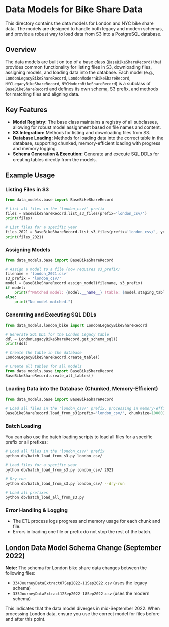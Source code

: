 # Data Models for Bike Share Data

This directory contains the data models for London and NYC bike share data. The models are designed to handle both legacy and modern schemas, and provide a robust way to load data from S3 into a PostgreSQL database.

## Overview

The data models are built on top of a base class (`BaseBikeShareRecord`) that provides common functionality for listing files in S3, downloading files, assigning models, and loading data into the database. Each model (e.g., `LondonLegacyBikeShareRecord`, `LondonModernBikeShareRecord`, `NYCLegacyBikeShareRecord`, `NYCModernBikeShareRecord`) is a subclass of `BaseBikeShareRecord` and defines its own schema, S3 prefix, and methods for matching files and aligning data.

## Key Features

- **Model Registry:** The base class maintains a registry of all subclasses, allowing for robust model assignment based on file names and content.
- **S3 Integration:** Methods for listing and downloading files from S3.
- **Database Loading:** Methods for loading data into the correct table in the database, supporting chunked, memory-efficient loading with progress and memory logging.
- **Schema Generation & Execution:** Generate and execute SQL DDLs for creating tables directly from the models.

## Example Usage

### Listing Files in S3

```python
from data_models.base import BaseBikeShareRecord

# List all files in the 'london_csv/' prefix
files = BaseBikeShareRecord.list_s3_files(prefix='london_csv/')
print(files)

# List files for a specific year
files_2021 = BaseBikeShareRecord.list_s3_files(prefix='london_csv/', year=2021)
print(files_2021)
```

### Assigning Models

```python
from data_models.base import BaseBikeShareRecord

# Assign a model to a file (now requires s3_prefix)
filename = 'london_2021.csv'
s3_prefix = 'london_csv/'
model = BaseBikeShareRecord.assign_model(filename, s3_prefix)
if model:
    print(f"Matched model: {model.__name__} (table: {model.staging_table})")
else:
    print("No model matched.")
```

### Generating and Executing SQL DDLs

```python
from data_models.london_bike import LondonLegacyBikeShareRecord

# Generate SQL DDL for the London Legacy table
ddl = LondonLegacyBikeShareRecord.get_schema_sql()
print(ddl)

# Create the table in the database
LondonLegacyBikeShareRecord.create_table()

# Create all tables for all models
from data_models.base import BaseBikeShareRecord
BaseBikeShareRecord.create_all_tables()
```

### Loading Data into the Database (Chunked, Memory-Efficient)

```python
from data_models.base import BaseBikeShareRecord

# Load all files in the 'london_csv/' prefix, processing in memory-efficient chunks
BaseBikeShareRecord.load_from_s3(prefix='london_csv/', chunksize=10000)
```

### Batch Loading

You can also use the batch loading scripts to load all files for a specific prefix or all prefixes:

```bash
# Load all files in the 'london_csv/' prefix
python db/batch_load_from_s3.py london_csv/

# Load files for a specific year
python db/batch_load_from_s3.py london_csv/ 2021

# Dry run
python db/batch_load_from_s3.py london_csv/ --dry-run

# Load all prefixes
python db/batch_load_all_from_s3.py
```

### Error Handling & Logging

- The ETL process logs progress and memory usage for each chunk and file.
- Errors in loading one file or prefix do not stop the rest of the batch.

## London Data Model Schema Change (September 2022)

**Note:** The schema for London bike share data changes between the following files:
- `334JourneyDataExtract07Sep2022-11Sep2022.csv` (uses the legacy schema)
- `335JourneyDataExtract12Sep2022-18Sep2022.csv` (uses the modern schema)

This indicates that the data model diverges in mid-September 2022. When processing London data, ensure you use the correct model for files before and after this point.
